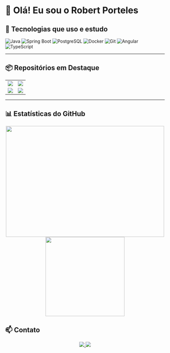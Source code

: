 # 👋 Olá! Eu sou o Robert Porteles

## 🚀 Tecnologias que uso e estudo

![Java](https://img.shields.io/badge/Java-ED8B00?style=for-the-badge&logo=java&logoColor=white)
![Spring Boot](https://img.shields.io/badge/Spring_Boot-6DB33F?style=for-the-badge&logo=springboot&logoColor=white)
![PostgreSQL](https://img.shields.io/badge/PostgreSQL-316192?style=for-the-badge&logo=postgresql&logoColor=white)
![Docker](https://img.shields.io/badge/Docker-2496ED?style=for-the-badge&logo=docker&logoColor=white)
![Git](https://img.shields.io/badge/Git-F05032?style=for-the-badge&logo=git&logoColor=white)
![Angular](https://img.shields.io/badge/Angular-DD0031?style=for-the-badge&logo=angular&logoColor=white)
![TypeScript](https://img.shields.io/badge/TypeScript-007ACC?style=for-the-badge&logo=typescript&logoColor=white)

---

## 📦 Repositórios em Destaque

<table>
  <tr>
    <td>
      <a href="https://github.com/RobertPorteles/projetoAgendaAPI">
        <img
          src="https://github-readme-stats.vercel.app/api/pin/?username=RobertPorteles&repo=projetoAgendaAPI&cache_seconds=86400&theme=flag-india"
        />
      </a>
    </td>
    <td>
      <a href="https://github.com/RobertPorteles/crudProdutos">
        <img
          src="https://github-readme-stats.vercel.app/api/pin/?username=RobertPorteles&repo=crudProdutos&cache_seconds=86400&theme=flag-india"
        />
      </a>
    </td>
  </tr>
  <tr>
    <td>
      <a href="https://github.com/RobertPorteles/apiOpenAI">
        <img
          src="https://github-readme-stats.vercel.app/api/pin/?username=RobertPorteles&repo=apiOpenAI&cache_seconds=86400&theme=flag-india"
        />
      </a>
    </td>
    <td>
      <a href="https://github.com/RobertPorteles/strategyPatternDuck">
        <img
          src="https://github-readme-stats.vercel.app/api/pin/?username=RobertPorteles&repo=strategyPatternDuck&cache_seconds=86400&theme=flag-india"
        />
      </a>
    </td>
  </tr>
</table>


---

## 📊 Estatísticas do GitHub

<div align="center">
  <p float="left">
    <img src="https://github-readme-stats.vercel.app/api?username=RobertPorteles&show_icons=true&theme=flag-india"
         width="500px" height="350px" />
    <img src="https://github-readme-stats.vercel.app/api/top-langs/?username=RobertPorteles&layout=compact&theme=flag-india&show_icons=true&langs_count=8"
         width="250px" />
  </p>
</div>


## 📫 Contato

<div align="center">
  <a href="https://www.linkedin.com/in/robert-porteles/">
    <img src="https://img.shields.io/badge/LinkedIn%20-%230077B5.svg?&style=for-the-badge&logo=linkedin&logoColor=white" />
  </a>
  <a href="mailto:robertporteless@gmail.com">
    <img src="https://img.shields.io/badge/Email-%23D14836.svg?&style=for-the-badge&logo=gmail&logoColor=white" />
  </a>
</div>

